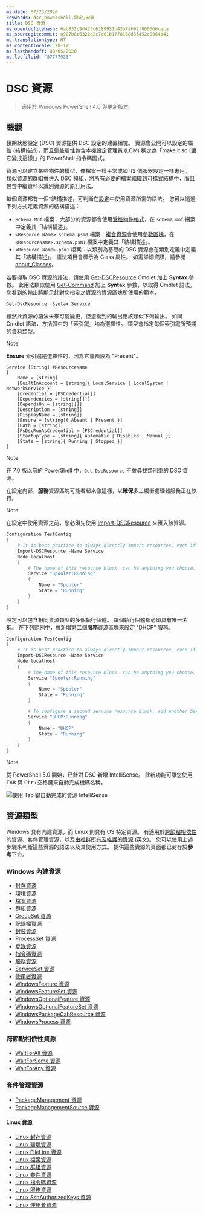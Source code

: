 ```yaml
---
ms.date: 07/23/2020
keywords: dsc,powershell,設定,安裝
title: DSC 資源
ms.openlocfilehash: 6ab831c9d423c6189951b43bfab92f800366ceca
ms.sourcegitcommit: 0907b8c6322d2c7c61b17f8168d53452c8964b41
ms.translationtype: HT
ms.contentlocale: zh-TW
ms.lasthandoff: 08/05/2020
ms.locfileid: "87777933"
---
```

# <a name="dsc-resources"></a>DSC 資源

> 適用於 Windows PowerShell 4.0 與更新版本。

## <a name="overview"></a>概觀

預期狀態設定 (DSC) 資源提供 DSC 設定的建置組塊。 資源會公開可以設定的屬性 (結構描述)，而且這些屬性包含本機設定管理員 (LCM) 稱之為「make it so (讓它變成這樣)」的 PowerShell 指令碼函式。

資源可以建立某些物件的模型，像檔案一樣平常或如 IIS 伺服器設定一樣專用。 類似資源的群組會併入 DSC 模組，將所有必要的檔案組織到可攜式結構中，而且包含中繼資料以識別資源的原訂用法。

每個資源都有一個*結構描述，可判斷在[設定](../configurations/configurations.md)中使用資源所需的語法。
您可以透過下列方式定義資源的結構描述：

- `Schema.Mof` 檔案：大部分的資源都會使用[受控物件格式](/windows/desktop/wmisdk/managed-object-format--mof-)，在 `schema.mof` 檔案中定義其「結構描述」。
- `<Resource Name>.schema.psm1` 檔案：[複合資源](../configurations/compositeConfigs.md)會使用[參數區塊](/powershell/module/microsoft.powershell.core/about/about_functions?view=powershell-6#functions-with-parameters)，在 `<ResourceName>.schema.psm1` 檔案中定義其「結構描述」。
- `<Resource Name>.psm1` 檔案：以類別為基礎的 DSC 資源會在類別定義中定義其「結構描述」。 語法項目會標示為 Class 屬性。 如需詳細資訊，請參閱 [about_Classes](/powershell/module/psdesiredstateconfiguration/about/about_classes_and_dsc)。

若要擷取 DSC 資源的語法，請使用 [Get-DSCResource](/powershell/module/PSDesiredStateConfiguration/Get-DscResource) Cmdlet 加上 **Syntax** 參數。 此用法類似使用 [Get-Command](/powershell/module/microsoft.powershell.core/get-command) 加上 **Syntax** 參數，以取得 Cmdlet 語法。 您看到的輸出將顯示針對您指定之資源的資源區塊所使用的範本。

```powershell
Get-DscResource -Syntax Service
```

雖然此資源的語法未來可能變更，但您看到的輸出應該類似下列輸出。 如同 Cmdlet 語法，方括弧中的「索引鍵」均為選擇性。 類型會指定每個索引鍵所預期的資料類型。

> [!NOTE]
> **Ensure** 索引鍵是選擇性的，因為它會預設為 "Present"。

```output
Service [String] #ResourceName
{
    Name = [string]
    [BuiltInAccount = [string]{ LocalService | LocalSystem | NetworkService }]
    [Credential = [PSCredential]]
    [Dependencies = [string[]]]
    [DependsOn = [string[]]]
    [Description = [string]]
    [DisplayName = [string]]
    [Ensure = [string]{ Absent | Present }]
    [Path = [string]]
    [PsDscRunAsCredential = [PSCredential]]
    [StartupType = [string]{ Automatic | Disabled | Manual }]
    [State = [string]{ Running | Stopped }]
}
```

> [!NOTE]
> 在 7.0 版以前的 PowerShell 中，`Get-DscResource` 不會尋找類別型的 DSC 資源。

在設定內部，**服務**資源區塊可能看起來像這樣，以**確保**多工緩衝處理器服務正在執行。

> [!NOTE]
> 在設定中使用資源之前，您必須先使用 [Import-DSCResource](../configurations/import-dscresource.md) 來匯入該資源。

```powershell
Configuration TestConfig
{
    # It is best practice to always directly import resources, even if the resource is a built-in resource.
    Import-DSCResource -Name Service
    Node localhost
    {
        # The name of this resource block, can be anything you choose, as long as it is of type [String] as indicated by the schema.
        Service "Spooler:Running"
        {
            Name = "Spooler"
            State = "Running"
        }
    }
}
```

設定可以包含相同資源類型的多個執行個體。 每個執行個體都必須具有唯一名稱。 在下列範例中，會新增第二個**服務**資源區塊來設定 "DHCP" 服務。

```powershell
Configuration TestConfig
{
    # It is best practice to always directly import resources, even if the resource is a built-in resource.
    Import-DSCResource -Name Service
    Node localhost
    {
        # The name of this resource block, can be anything you choose, as long as it is of type [String] as indicated by the schema.
        Service "Spooler:Running"
        {
            Name = "Spooler"
            State = "Running"
        }

        # To configure a second service resource block, add another Service resource block and use a unique name.
        Service "DHCP:Running"
        {
            Name = "DHCP"
            State = "Running"
        }
    }
}
```

> [!NOTE]
> 從 PowerShell 5.0 開始，已針對 DSC 新增 IntelliSense。 此新功能可讓您使用 <kbd>TAB</kbd> 與 <kbd>Ctr</kbd>+<kbd>空格鍵</kbd>來自動完成機碼名稱。

![使用 Tab 鍵自動完成的資源 IntelliSense](media/resources/resource-tabcompletion.png)

## <a name="types-of-resources"></a>資源類型

Windows 具有內建資源，而 Linux 則具有 OS 特定資源。 有適用於[跨節點相依性](../configurations/crossNodeDependencies.md)的資源、套件管理資源，以及[由社群所有及維護的資源](https://github.com/dsccommunity) \(英文\)。 您可以使用上述步驟來判斷這些資源的語法以及其使用方式。 提供這些資源的頁面都已封存於**參考**下方。

### <a name="windows-built-in-resources"></a>Windows 內建資源

- [封存資源](../reference/resources/windows/archiveResource.md)
- [環境資源](../reference/resources/windows/environmentResource.md)
- [檔案資源](../reference/resources/windows/fileResource.md)
- [群組資源](../reference/resources/windows/groupResource.md)
- [GroupSet 資源](../reference/resources/windows/groupSetResource.md)
- [記錄檔資源](../reference/resources/windows/logResource.md)
- [封裝資源](../reference/resources/windows/packageResource.md)
- [ProcessSet 資源](../reference/resources/windows/ProcessSetResource.md)
- [登錄資源](../reference/resources/windows/registryResource.md)
- [指令碼資源](../reference/resources/windows/scriptResource.md)
- [服務資源](../reference/resources/windows/serviceResource.md)
- [ServiceSet 資源](../reference/resources/windows/serviceSetResource.md)
- [使用者資源](../reference/resources/windows/userResource.md)
- [WindowsFeature 資源](../reference/resources/windows/windowsFeatureResource.md)
- [WindowsFeatureSet 資源](../reference/resources/windows/windowsFeatureSetResource.md)
- [WindowsOptionalFeature 資源](../reference/resources/windows/windowsOptionalFeatureResource.md)
- [WindowsOptionalFeatureSet 資源](../reference/resources/windows/windowsOptionalFeatureSetResource.md)
- [WindowsPackageCabResource 資源](../reference/resources/windows/windowsPackageCabResource.md)
- [WindowsProcess 資源](../reference/resources/windows/windowsProcessResource.md)

### <a name="cross-node-dependency-resources"></a>跨節點相依性資源

- [WaitForAll 資源](../reference/resources/windows/waitForAllResource.md)
- [WaitForSome 資源](../reference/resources/windows/waitForSomeResource.md)
- [WaitForAny 資源](../reference/resources/windows/waitForAnyResource.md)

### <a name="package-management-resources"></a>套件管理資源

- [PackageManagement 資源](../reference/resources/packagemanagement/PackageManagementDscResource.md)
- [PackageManagementSource 資源](../reference/resources/packagemanagement/PackageManagementSourceDscResource.md)

#### <a name="linux-resources"></a>Linux 資源

- [Linux 封存資源](../reference/resources/linux/lnxArchiveResource.md)
- [Linux 環境資源](../reference/resources/linux/lnxEnvironmentResource.md)
- [Linux FileLine 資源](../reference/resources/linux/lnxFileLineResource.md)
- [Linux 檔案資源](../reference/resources/linux/lnxFileResource.md)
- [Linux 群組資源](../reference/resources/linux/lnxGroupResource.md)
- [Linux 套件資源](../reference/resources/linux/lnxPackageResource.md)
- [Linux 指令碼資源](../reference/resources/linux/lnxScriptResource.md)
- [Linux 服務資源](../reference/resources/linux/lnxServiceResource.md)
- [Linux SshAuthorizedKeys 資源](../reference/resources/linux/lnxSshAuthorizedKeysResource.md)
- [Linux 使用者資源](../reference/resources/linux/lnxUserResource.md)
